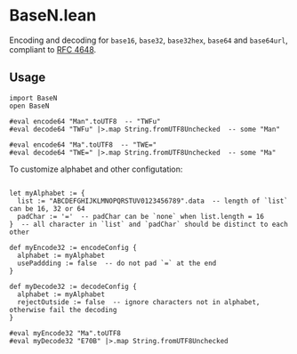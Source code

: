 # BaseN.lean

Encoding and decoding for `base16`, `base32`, `base32hex`, `base64` and `base64url`, compliant to [RFC 4648](https://datatracker.ietf.org/doc/html/rfc4648). 

## Usage

```lean
import BaseN
open BaseN

#eval encode64 "Man".toUTF8  -- "TWFu"
#eval decode64 "TWFu" |>.map String.fromUTF8Unchecked  -- some "Man"

#eval encode64 "Ma".toUTF8  -- "TWE="
#eval decode64 "TWE=" |>.map String.fromUTF8Unchecked  -- some "Ma"
```

To customize alphabet and other configutation:

```lean

let myAlphabet := {
  list := "ABCDEFGHIJKLMNOPQRSTUV0123456789".data  -- length of `list` can be 16, 32 or 64
  padChar := '='  -- padChar can be `none` when list.length = 16
}  -- all character in `list` and `padChar` should be distinct to each other

def myEncode32 := encodeConfig {
  alphabet := myAlphabet
  usePaddding := false  -- do not pad `=` at the end
}

def myDecode32 := decodeConfig {
  alphabet := myAlphabet
  rejectOutside := false  -- ignore characters not in alphabet, otherwise fail the decoding
}

#eval myEncode32 "Ma".toUTF8
#eval myDecode32 "E70B" |>.map String.fromUTF8Unchecked
```